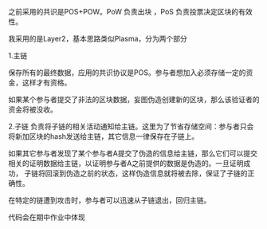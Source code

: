 ﻿之前采用的共识是POS+POW。PoW 负责出块 ，PoS 负责投票决定区块的有效性。

我采用的是Layer2，基本思路类似Plasma，分为两个部分

1.主链

  保存所有的最终数据，应用的共识协议是POS。参与者想加入必须存储一定的资金，这样才有资格。

  如果某个参与者提交了非法的区块数据，妄图伪造创建新的区块，那么该验证者的资金将被没收。

2.子链
  负责将子链的相关活动通知给主链。这里为了节省存储空间：参与者只会将新加区块的hash发送给主链，其它信息一律保存在子链上。

  如果其它参与者发现了某个参与者A提交了伪造的信息给主链，那么它们可以提交相关的证明数据给主链，以证明参与者A之前提供的数据是伪造的。一旦证明成功， 子链将回滚到伪造之前的状态，这样伪造信息就将被去除，保证了子链的正确性。
  
  在特定的链遭到攻击时，参与者可以迅速从子链退出，回归主链。

  代码会在期中作业中体现